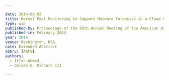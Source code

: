 ```yaml
---

date: 2014-08-02
title: Kernel Pool Monitoring to Support Malware Forensics in a Cloud Computing Environment
type: wip
published-by: Proceedings of the 66th Annual Meeting of the American Academy of Forensic Sciences
published-in: February 2014
year: 2014
venue: Washington, USA
note: Extended Abstract
abbrv: [AAFS]
authors:
  - Irfan Ahmed
  - Golden G. Richard III

---
```

